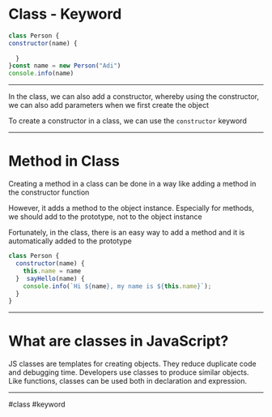 # Class - Keyword
``` javascript
class Person {  
constructor(name) {  
    
  }  
}const name = new Person("Adi")  
console.info(name)
```
***
In the class, we can also add a constructor, whereby using the constructor, we can also add parameters when we first create the object

To create a constructor in a class, we can use the `constructor` keyword

***
# Method in Class

Creating a method in a class can be done in a way like adding a method in the constructor function

However, it adds a method to the object instance. Especially for methods, we should add to the prototype, not to the object instance

Fortunately, in the class, there is an easy way to add a method and it is automatically added to the prototype

``` javascript
class Person {  
  constructor(name) {  
    this.name = name  
  }  sayHello(name) {  
    console.info(`Hi ${name}, my name is ${this.name}`);  
  }  
}
```



***

# **What are classes in JavaScript?**

JS classes are templates for creating objects. They reduce duplicate code and debugging time. Developers use classes to produce similar objects. Like functions, classes can be used both in declaration and expression.
***
#class #keyword
